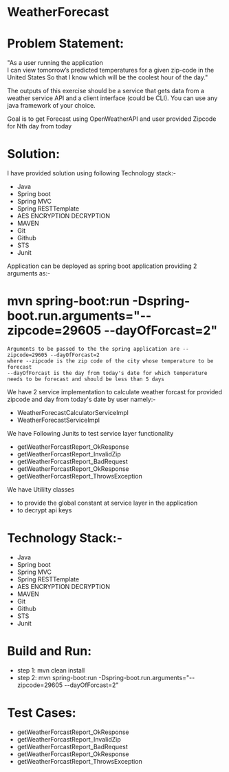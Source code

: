# WeatherForecast
Problem Statement: 
================
"As a user running the application  
I can view tomorrow’s predicted temperatures for a given zip-code in the United States
So that I know which will be the coolest hour of the day."

The outputs of this exercise should be a service that gets data from a weather service API and a client interface (could be CLI).  You can use any java framework of your choice.  

Goal is to get Forecast using OpenWeatherAPI and user provided Zipcode for Nth day from today

Solution:
=========
I have provided solution using following Technology stack:-
- Java
- Spring boot
- Spring MVC
- Spring RESTTemplate
- AES ENCRYPTION DECRYPTION
- MAVEN
- Git
- Github
- STS
- Junit

Application can be deployed as spring boot application providing 2 arguments as:-
# mvn spring-boot:run -Dspring-boot.run.arguments="--zipcode=29605 --dayOfForcast=2"

	Arguments to be passed to the the spring application are --zipcode=29605 --dayOfForcast=2
	where --zipcode is the zip code of the city whose temperature to be forecast
	--dayOfForcast is the day from today's date for which temperature needs to be forecast and should be less than 5 days

We have 2 service implementation to calculate weather forcast for provided zipcode and day from today's date by user namely:-
- WeatherForecastCalculatorServiceImpl
- WeatherForecastServiceImpl

We have Following Junits to test service layer functionality
- getWeatherForcastReport_OkResponse
- getWeatherForcastReport_InvalidZip
- getWeatherForcastReport_BadRequest
- getWeatherForcastReport_OkResponse
- getWeatherForcastReport_ThrowsException


We have Utililty classes
- to provide the global constant at service layer in the application
- to decrypt api keys


Technology Stack:-
=================
 - Java
 - Spring boot
 - Spring MVC
 - Spring RESTTemplate
 - AES ENCRYPTION DECRYPTION
 - MAVEN
 - Git
 - Github
 - STS
 - Junit

Build and Run:
==============
- step 1: mvn clean install
- step 2: mvn spring-boot:run -Dspring-boot.run.arguments="--zipcode=29605 --dayOfForcast=2"


Test Cases:
==========
- getWeatherForcastReport_OkResponse
- getWeatherForcastReport_InvalidZip
- getWeatherForcastReport_BadRequest
- getWeatherForcastReport_OkResponse
- getWeatherForcastReport_ThrowsException






